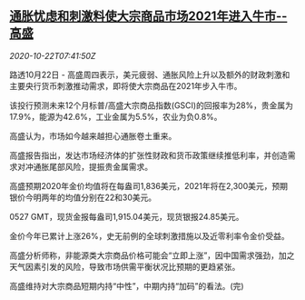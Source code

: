 <!--1603353305000-->
[通胀忧虑和刺激料使大宗商品市场2021年进入牛市--高盛](https://cn.reuters.com/article/gs-inflation-commodities-1022-idCNKBS2770WD)
------

<div><i>2020-10-22T07:41:50Z</i></div><p>路透10月22日 - 高盛周四表示，美元疲弱、通胀风险上升以及额外的财政刺激和主要央行货币刺激推动需求，即将使大宗商品在2021年步入牛市。</p><p>该投行预测未来12个月标普/高盛大宗商品指数(GSCI)的回报率为28%，贵金属为17.9%，能源为42.6%，工业金属为5.5%，农业为负0.8%。</p><p>高盛认为，市场如今越来越担心通胀卷土重来。</p><p>高盛报告指出，发达市场经济体的扩张性财政和货币政策继续推低利率，并创造需求对冲通胀尾部风险，提振贵金属需求。</p><p>高盛预期2020年金价均值将在每盎司1,836美元，2021年将在2,300美元，预期银价今明两年的均值分别在22和30美元。</p><p>0527 GMT，现货金报每盎司1,915.04美元，现货银报24.85美元。</p><p>金价今年已累计上涨26%，史无前例的全球刺激措施以及近零利率令金价受益。</p><p>高盛分析师称，非能源类大宗商品价格可能会“立即上涨”，因中国需求强劲，加之天气因素引发的风险，导致市场供需平衡状况比预期的更趋紧张。</p><p>高盛维持对大宗商品短期内持“中性”，中期内持“加码”的看法。(完)</p>
